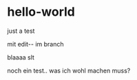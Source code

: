 # hello-world
just a test


mit edit-- im branch

blaaaa slt


noch ein test.. was ich wohl machen muss?